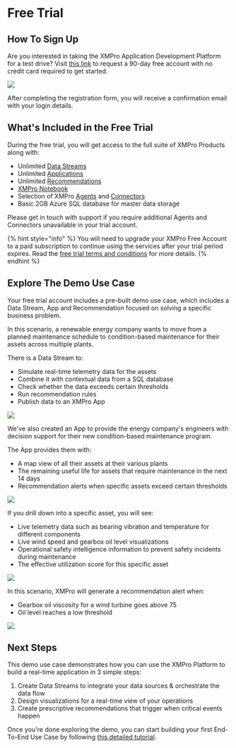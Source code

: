 # Free Trial

## How To Sign Up

Are you interested in taking the XMPro Application Development Platform for a test drive? Visit [this link](https://xmpro.com/free-trial/) to request a 90-day free account with no credit card required to get started.&#x20;

![](<../.gitbook/assets/free trial.png>)

After completing the registration form, you will receive a confirmation email with your login details.

## What's Included in the Free Trial

During the free trial, you will get access to the full suite of XMPro Products along with:

* Unlimited [Data Streams](../concepts/data-stream/)
* Unlimited [Applications](../concepts/application/#overview)
* Unlimited [Recommendations](../concepts/recommendation/)
* [XMPro Notebook](../concepts/xmpro-ai/xmpro-notebook.md)
* Selection of XMPro [Agents](../concepts/agent/) and [Connectors](../concepts/connector.md)
* Basic 2GB Azure SQL database for master data storage

Please get in touch with support if you require additional Agents and Connectors unavailable in your trial account.

{% hint style="info" %}
You will need to upgrade your XMPro Free Account to a paid subscription to continue using the services after your trial period expires. Read the [free trial terms and conditions](https://xmpro.com/free-trial-terms/) for more details.&#x20;
{% endhint %}

## Explore The Demo Use Case

Your free trial account includes a pre-built demo use case, which includes a Data Stream, App and Recommendation focused on solving a specific business problem.

In this scenario, a renewable energy company wants to move from a planned maintenance schedule to condition-based maintenance for their assets across multiple plants.&#x20;

There is a Data Stream to:&#x20;

* Simulate real-time telemetry data for the assets
* Combine it with contextual data from a SQL database
* Check whether the data exceeds certain thresholds
* Run recommendation rules
* Publish data to an XMPro App

![](../.gitbook/assets/Demo-Data-Stream.png)

We've also created an App to provide the energy company's engineers with decision support for their new condition-based maintenance program.

The App provides them with:

* A map view of all their assets at their various plants
* The remaining useful life for assets that require maintenance in the next 14 days
* Recommendation alerts when specific assets exceed certain thresholds

![](../.gitbook/assets/Demo-App-Landing-Page.png)

If you drill down into a specific asset, you will see:

* Live telemetry data such as bearing vibration and temperature for different components
* Live wind speed and gearbox oil level visualizations
* Operational safety intelligence information to prevent safety incidents during maintenance
* The effective utilization score for this specific asset

![](../.gitbook/assets/Demo-App-DrillDown.png)

In this scenario, XMPro will generate a recommendation alert when:

* Gearbox oil viscosity for a wind turbine goes above 75&#x20;
* Oil level reaches a low threshold

![](../.gitbook/assets/Demo-Recommendation.png)

## Next Steps

This demo use case demonstrates how you can use the XMPro Platform to build a real-time application in 3 simple steps:

1. Create Data Streams to integrate your data sources & orchestrate the data flow
2. Design visualizations for a real-time view of your operations
3. Create prescriptive recommendations that trigger when critical events happen

Once you're done exploring the demo, you can start building your first End-To-End Use Case by following [this detailed tutorial](end-to-end-use-case.md).&#x20;
